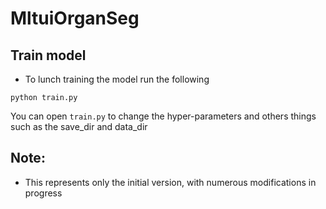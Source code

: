 # MltuiOrganSeg

## Train model 

- To lunch training the model run the following 

```shell
python train.py
```

You can open `train.py` to change the hyper-parameters and others things such as the save_dir and data_dir 

## Note:
- This represents only the initial version, with numerous modifications in progress
